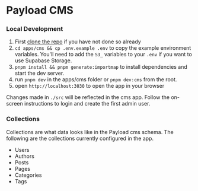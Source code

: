 # Payload CMS

### Local Development

1. First [clone the repo](#clone) if you have not done so already
2. `cd apps/cms && cp .env.example .env` to copy the example environment variables. You'll need to add the `S3_` variables to your `.env` if you want to use Supabase Storage.
3. `pnpm install && pnpm generate:importmap` to install dependencies and start the dev server.
4. run `pnpm dev` in the apps/cms folder or `pnpm dev:cms` from the root.
5. open `http://localhost:3030` to open the app in your browser

Changes made in `./src` will be reflected in the cms app. Follow the on-screen instructions to login and create the first admin user.

### Collections

Collections are what data looks like in the Payload cms schema. The following are the collections currently configured in the app.

- Users
- Authors
- Posts
- Pages
- Categories
- Tags